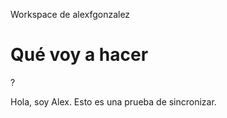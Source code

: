 Workspace de alexfgonzalez

Qué voy a hacer
===============

?

Hola, soy Alex. Esto es una prueba de sincronizar.

